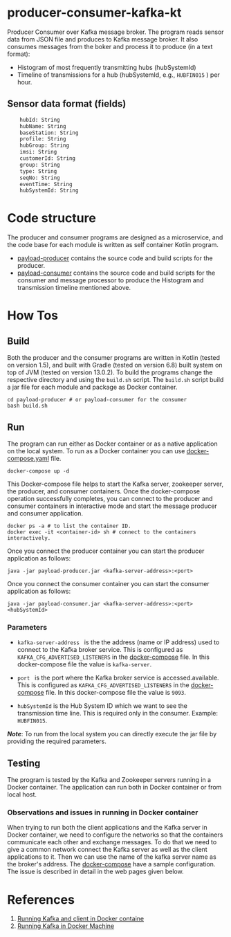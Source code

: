 # producer-consumer-kafka-kt
Producer Consumer over Kafka message broker. The program reads sensor data from JSON file and produces to Kafka message 
broker. It also consumes messages from the boker and process it to produce (in a text format):

- Histogram of most frequently transmitting hubs (hubSystemId)
- Timeline of transmissions for a hub (hubSystemId, e.g., ```HUBFIN015``` ) per hour.

## Sensor data format (fields)
```html
    hubId: String
    hubName: String
    baseStation: String
    profile: String
    hubGroup: String
    imsi: String
    customerId: String
    group: String
    type: String
    seqNo: String
    eventTime: String
    hubSystemId: String
```
# Code structure 
The producer and consumer programs are designed as a microservice, and the code base for each module is written as 
self container Kotlin program. 

- [payload-producer](payload-producer) contains the source code and build scripts for the producer.
- [payload-consumer](payload-consumer) contains the source code and build scripts for the consumer and message processor 
  to produce the Histogram and transmission timeline mentioned above. 
  
# How Tos
## Build
Both the producer and the consumer programs are written in Kotlin (tested on version 1.5), and built with Gradle 
(tested on version 6.8) built system on top of JVM (tested on version 13.0.2). To build the programs change the 
respective directory and using the ```build.sh``` script. The ```build.sh``` script build a jar file for each module 
and package as Docker container. 
```shell
cd payload-producer # or payload-consumer for the consumer
bash build.sh
```
## Run
The program can run either as Docker container or as a native application on the local system. To run as a Docker 
container you can use [docker-compose.yaml](docker-compose.yml) file.
```shell
docker-compose up -d
```
This Docker-compose file helps to start the Kafka server, zookeeper server, the producer, and consumer 
containers. Once the docker-compose operation successfully completes, you can connect to the producer and consumer 
containers in interactive mode and start the message producer and consumer application. 

```shell
docker ps -a # to list the container ID.
docker exec -it <container-id> sh # connect to the containers interactively.
```
Once you connect the producer container you can start the producer application as follows:
```shell
java -jar payload-producer.jar <kafka-server-address>:<port>
```
Once you connect the consumer container you can start the consumer application as follows:
```shell
java -jar payload-consumer.jar <kafka-server-address>:<port> <hubSystemId> 
```
### Parameters
- ```kafka-server-address ``` is the the address (name or IP address) used to connect to the Kafka broker service. 
  This is configured as ```KAFKA_CFG_ADVERTISED_LISTENERS``` in the [docker-compose](docker-compose.yml) file. In this 
  docker-compose file the value is ```kafka-server```.  
  
- ```port ``` is the port where the Kafka broker service is accessed.available. This is configured as
    ```KAFKA_CFG_ADVERTISED_LISTENERS``` in the [docker-compose](docker-compose.yml) file. In this
  docker-compose file the value is ```9093```.
    
-  ```hubSystemId``` is the Hub System ID which we want to see the transmission time line. This is required only in 
   the consumer. Example: `HUBFIN015`.

_**Note**_: To run from the local system you can directly execute the jar file by providing the required parameters.

## Testing
The program is tested by the Kafka and Zookeeper servers running in a Docker container. The application can run both 
in Docker container or from local host. 

### Observations and issues in running in Docker container
When trying to run both the client applications and the Kafka server in Docker container, we need to configure the 
networks so that the containers communicate each other and exchange messages. To do that we need to give a common 
network connect the Kafka server as well as the client applications to it. Then we can use the name of the kafka 
server name as the broker's address. The [docker-compose](docker-compose.yml) have a sample configuration. The issue 
is described in detail in the web pages given below.

# References
1. [Running Kafka and client in Docker containe](https://www.confluent.io/blog/kafka-client-cannot-connect-to-broker-on-aws-on-docker-etc/) 
2. [Running Kafka in Docker Machine](https://medium.com/@marcelo.hossomi/running-kafka-in-docker-machine-64d1501d6f0b)